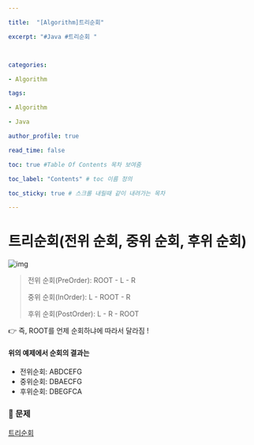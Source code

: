 ```yaml
---

title:  "[Algorithm]트리순회"

excerpt: "#Java #트리순회 "



categories:

- Algorithm

tags:

- Algorithm

- Java

author_profile: true

read_time: false 

toc: true #Table Of Contents 목차 보여줌

toc_label: "Contents" # toc 이름 정의

toc_sticky: true # 스크롤 내릴때 같이 내려가는 목차

---
```






# 트리순회(전위 순회, 중위 순회, 후위 순회)

![img](https://www.acmicpc.net/JudgeOnline/upload/201007/trtr.png)

> 전위 순회(PreOrder): ROOT - L - R
>
> 중위 순회(InOrder): L - ROOT - R
>
> 후위 순회(PostOrder): L - R - ROOT

👉 즉, ROOT를 언제 순회하냐에 따라서 달라짐 !



#### 위의 예제에서 순회의 결과는

- 전위순회: ABDCEFG
- 중위순회: DBAECFG
- 후위순회: DBEGFCA



### 🔗 문제

[트리순회](https://www.acmicpc.net/problem/1991)

